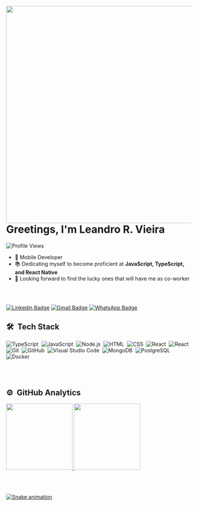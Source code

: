 
<img align="right" height="590" 
 src="https://raw.githubusercontent.com/gist/Leandro-R-Vieira/51e9bdbeddbf959915ba175060fab51f/raw/3c70b813cf9d2284758b8acfbfe9e3270feaca47/githubcard.svg"/>

<h1 align="left">Greetings, I'm Leandro R. Vieira</h1>
  
<p align=left> <img src="https://komarev.com/ghpvc/?username=Leandro-R-Vieira&color=blue" alt="Profile Views" /> </p>


- 🎯 Mobile Developer
- 📚 Dedicating myself to become proficient at **JavaScript, TypeScript, and React Native** 
- 🔭 Looking forward to find the lucky ones that will have me as co-worker

<br><br>

[![Linkedin Badge](https://img.shields.io/badge/-LinkedIn-blue?style=flat-square&logo=Linkedin&logoColor=white&link=https://www.linkedin.com/in/leandro-rezende-vieira-23a212242/)](https://www.linkedin.com/in/leandro-rezende-vieira-23a212242/)
[![Gmail Badge](https://img.shields.io/badge/-Gmail-c14438?style=flat-square&logo=Gmail&logoColor=white&link=mailto:leandrorvieira22@yahoo.com)](mailto:leandrorvieira22@yahoo.com)
[![WhatsApp Badge](https://img.shields.io/badge/WhatsApp-0DA204?style=flat-square&logo=whatsapp&logoColor=white)](https://wa.me/5521995925956)

## 🛠 &nbsp;Tech Stack

![TypeScript](https://img.shields.io/badge/-TypeScript-05122A?style=flat&logo=typescript)&nbsp;
![JavaScript](https://img.shields.io/badge/-JavaScript-05122A?style=flat&logo=javascript)&nbsp;
![Node.js](https://img.shields.io/badge/-Node.js-05122A?style=flat&logo=node.js)&nbsp;
![HTML](https://img.shields.io/badge/-HTML-05122A?style=flat&logo=HTML5)&nbsp;
![CSS](https://img.shields.io/badge/-CSS-05122A?style=flat&logo=CSS3&logoColor=1572B6)&nbsp;
![React](https://img.shields.io/badge/-React-05122A?style=flat&logo=react)&nbsp;
![React](https://img.shields.io/badge/-React%20Native-05122A?style=flat&logo=react)&nbsp;
![Git](https://img.shields.io/badge/-Git-05122A?style=flat&logo=git)&nbsp;
![GitHub](https://img.shields.io/badge/-GitHub-05122A?style=flat&logo=github)&nbsp;
![Visual Studio Code](https://img.shields.io/badge/-Visual%20Studio%20Code-05122A?style=flat&logo=visual-studio-code&logoColor=007ACC)&nbsp;
![MongoDB](https://img.shields.io/badge/-MongoDB-05122A?style=flat&logo=mongodb)&nbsp;
![PostgreSQL](https://img.shields.io/badge/-PostgreSQL-05122A?style=flat&logo=postgresql)&nbsp;
![Docker](https://img.shields.io/badge/-Docker-05122A?style=flat&logo=docker)&nbsp;

<br><br>

## ⚙️ &nbsp;GitHub Analytics

<div>
  <a href="https://github.com/Leandro-R-Vieira">
  <img height="180em" src="https://github-readme-stats.vercel.app/api?username=Leandro-R-Vieira&show_icons=true&theme=react&include_all_commits=true&count_private=true"/>
  <img height="180em" src="https://github-readme-stats.vercel.app/api/top-langs/?username=Leandro-R-Vieira&layout=compact&langs_count=7&theme=react"/>
</div>

<br><br>
<div>

![Snake animation](https://github.com/Leandro-R-Vieira/Leandro-R-Vieira/blob/output/github-contribution-grid-snake.svg)
</div>
